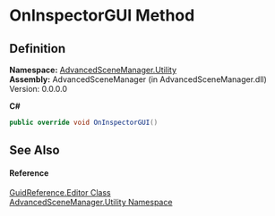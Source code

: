 # OnInspectorGUI Method




## Definition
**Namespace:** <a href="N_AdvancedSceneManager_Utility.md">AdvancedSceneManager.Utility</a>  
**Assembly:** AdvancedSceneManager (in AdvancedSceneManager.dll) Version: 0.0.0.0

**C#**
``` C#
public override void OnInspectorGUI()
```



## See Also


#### Reference
<a href="T_AdvancedSceneManager_Utility_GuidReference_Editor.md">GuidReference.Editor Class</a>  
<a href="N_AdvancedSceneManager_Utility.md">AdvancedSceneManager.Utility Namespace</a>  
